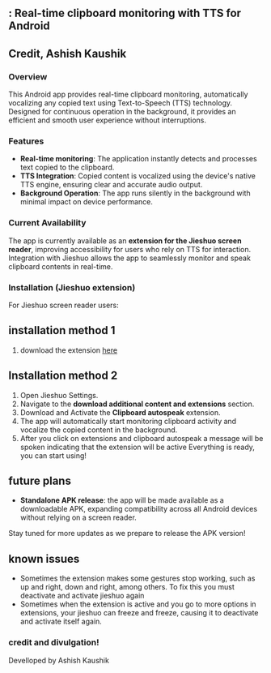 ## : Real-time clipboard monitoring with TTS for Android

## Credit, Ashish Kaushik

### Overview
This Android app provides real-time clipboard monitoring, automatically vocalizing any copied text using Text-to-Speech (TTS) technology. Designed for continuous operation in the background, it provides an efficient and smooth user experience without interruptions.

### Features
- **Real-time monitoring**: The application instantly detects and processes text copied to the clipboard.
- **TTS Integration**: Copied content is vocalized using the device's native TTS engine, ensuring clear and accurate audio output.
- **Background Operation**: The app runs silently in the background with minimal impact on device performance.

### Current Availability
The app is currently available as an **extension for the Jieshuo screen reader**, improving accessibility for users who rely on TTS for interaction. Integration with Jieshuo allows the app to seamlessly monitor and speak clipboard contents in real-time.


### Installation (Jieshuo extension)
For Jieshuo screen reader users:
## installation method 1
1. download the extension [here](https://github.com/azurejoga/clipboard-autospeak/raw/refs/heads/master/clipboard%20auto%20speak.ppk)
## Installation method 2
1. Open Jieshuo Settings.
2. Navigate to the **download additional content and extensions** section.
3. Download and Activate the **Clipboard autospeak** extension.
4. The app will automatically start monitoring clipboard activity and vocalize the copied content in the background.
5.  After you click on extensions and clipboard autospeak a message will be spoken indicating that the extension will be active
Everything is ready, you can start using!

## future plans
- **Standalone APK release**: the app will be made available as a downloadable APK, expanding compatibility across all Android devices without relying on a screen reader.


Stay tuned for more updates as we prepare to release the APK version!

## known issues
* Sometimes the extension makes some gestures stop working, such as up and right, down and right, among others. To fix this you must deactivate and activate jieshuo again
* Sometimes when the extension is active and you go to more options in extensions, your jieshuo can freeze and freeze, causing it to deactivate and activate itself again.


### credit and divulgation!
Develloped by Ashish Kaushik